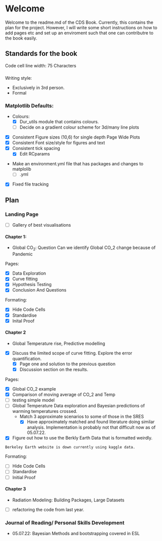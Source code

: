# Welcome
Welcome to the readme.md of the CDS Book. Currently, this contains the plan for the project. However, I will write some short instructions on how to add pages etc and set up an enviroment such that one can contributre to the book easily. 

## Standards for the book
Code cell line width: 75 Characters
###
Writing style: 
- Exclusively in 3rd person.
- Formal
### Matplotlib Defaults:
- Colours:
    - [x] Dur_utils module that contains colours.
    - [ ] Decide on a gradient colour scheme for 3d/many line plots
- [x] Consistent Figure sizes (10,6) for single depth Page Wide Plots
- [x] Consistent Font size/style for figures and text 
- [x] Consistent tick spacing 
    - [x] Edit RCparams
- Make an environment.yml file that has packages and changes to matplolib 
    - [ ] .yml
- [x] Fixed file tracking

## Plan 
### Landing Page
- [ ] Gallery of best visualisations
#### Chapter 1:
- Global $\textrm{CO}_2$: Question Can we identify Global CO_2 change because of Pandemic 

Pages:
- [x] Data Exploration
- [x] Curve fitting
- [x] Hypothesis Testing 
- [x] Conclusion And Questions

Formating:
- [x] Hide Code Cells
- [x] Standardise
- [x] Inital Proof
#### Chapter 2
- Global Temperature rise, Predictive modelling 


- [x] Discuss the limited scope of curve fitting. Explore the error quantification.
    - [x] Page one and solution to the previous question
    - [x] Discussion section on the results.

Pages:
- [x] Global CO_2 example
- [x] Comparison of moving average of CO_2 and Temp
- [ ] testing simple model
- [ ] Global Temperature Data exploration and Bayesian predictions of warming temperatures crossed.
    - Match 3 approximate scenarios to some of those in the SRES
        - [x] Have approximately matched and found literature doing similar analysis. Implementation is probably not that difficult now as of 05.07.22. 

- [x] Figure out how to use the Berkly Earth Data that is formatted weirdly.
```{note}
Berkeley Earth website is down currently using kaggle data.
```

Formating:
- [ ] Hide Code Cells
- [ ] Standardise
- [ ] Initial Proof
#### Chapter 3
- Radiation Modeling: Building Packages, Large Datasets 
- [ ] refactoring the code from last year. 

### Journal of Reading/ Personal Skills Development
- 05.07.22: Bayesian Methods and bootstrapping covered in ESL